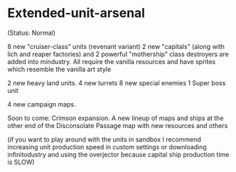 # Extended-unit-arsenal

(Status: Normal)

8 new "cruiser-class" units (revenant variant)
2 new "capitals" (along with lich and reaper factories)
and 2 powerful "mothership" class destroyers are added into 
mindustry. All require the vanilla resources and have sprites which 
resemble the vanilla art style 

2 new heavy land units.
4 new turrets
8 new special enemies
1 Super boss unit

4 new campaign maps.

Soon to come: Crimson expansion. A new lineup of maps and ships at the other end of the Disconsolate Passage map
with new resources and others

(if you want to play around with the units in sandbox
I recommend increasing unit production
speed in custom settings or downloading infinitodustry and using the 
overjector because capital ship production time
is SLOW)


